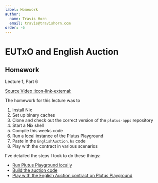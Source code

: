 ```yaml
---
label: Homework
author:
  name: Travis Horn
  email: travis@travishorn.com
order: -6
---
```


# EUTxO and English Auction

## Homework

Lecture 1, Part 6

[Source Video
:icon-link-external:](https://www.youtube.com/watch?v=tfanOE2ARho&list=PLNEK_Ejlx3x2nLM4fAck2JS6KhFQlXq2N&index=6)

The homework for this lecture was to

1. Install Nix
2. Set up binary caches
3. Clone and check out the correct version of the `plutus-apps` repository
4. Start a Nix shell
5. Compile this weeks code
6. Run a local instance of the Plutus Playground
7. Paste in the `EnglishAuction.hs` code
8. Play with the contract in various scenarios

I've detailed the steps I took to do these things:

- [Run Plutus Playground
  locally](../../appendix/run-plutus-playground-locally.md)
- [Build the auction code](./03-building-example-code.md)
- [Play with the English Auction contract on Plutus
  Playground](./05-auction-contract-playground.md)
